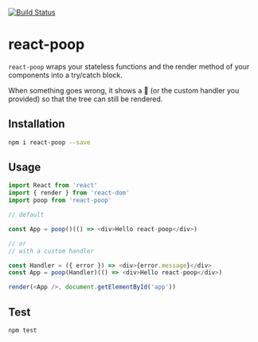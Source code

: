 [![Build Status](https://travis-ci.org/MicheleBertoli/react-poop.svg?branch=master)](https://travis-ci.org/MicheleBertoli/react-poop)

# react-poop

`react-poop` wraps your stateless functions and the render method of your components into a try/catch block.

When something goes wrong, it shows a 💩 (or the custom handler you provided) so that the tree can still be rendered.

## Installation

```bash
npm i react-poop --save
```

## Usage

```javascript
import React from 'react'
import { render } from 'react-dom'
import poop from 'react-poop'

// default

const App = poop()(() => <div>Hello react-poop</div>)

// or
// with a custom handler

const Handler = ({ error }) => <div>{error.message}</div>
const App = poop(Handler)(() => <div>Hello react-poop</div>)

render(<App />, document.getElementById('app'))
```

## Test

```bash
npm test
```
